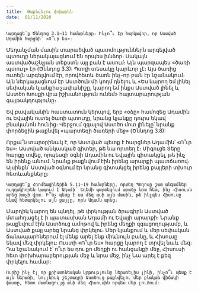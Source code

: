 ```yaml
---
title:  Թաքնվելու փոխարեն
date:  01/11/2020
---
```


`Կարդացե՛ք Ծննդոց 3.1–11 համարները։ Ինչո՞ւ էր հարկավոր, որ Աստված Ադամին հարցնի՝ «Ո՞ւր ես»։`

Մեղանչման մասին տարածված պատմություններն արգելված պտուղը ներակայացնում են որպես խնձոր։ Սակայն աստվածաշնչյան տեքստն այլ բան է ասում։ Այն պարզապես «ծառի պտուղ» էր (Ծննդոց 3.3): Պտղի տեսակը կարևոր չէ։ Այս ծառից ուտելն արգելվում էր, որովհետև ծառն ինչ-որ բան էր նշանակում։ Այն ներկայացնում էր Աստծուն մի կողմ դնելու և «Ես կարող եմ լինել սեփական կյանքիս չափանիշը, կարող եմ ինքս Աստված լինել և Աստծո Խոսքի վրա իշխանություն ունեմ» հայտարարության գայթակղությունը։

Եվ բավականին հաստատուն կերպով, երբ «օձը» համոզեց Ադամին ու Եվային ուտել ծառի պտուղը, նրանց կյանքը դուրս եկավ բնականոն հունից։ Վերջում զգալով Աստծո մոտ լինելը՝ նրանք փորձեցին թաքնվել «պարտեզի ծառերի մեջ» (Ծննդոց 3.8):

Որքա՜ն տարօրինակ է, որ Աստված պետք է հարցներ Ադամին՝ «Ո՞ւր ես»։ Աստված անկասկած գիտեր, թե նա որտեղ է։ Միգուցե Տերը հարցը տվեց, որպեսզի օգնի Ադամին ու Եվային գիտակցել, թե ինչ են իրենք անում. նրանք թաքնվում էին իրենց արարքի պատճառով։ Այսինքն՝ Աստված օգնում էր նրանց գիտակցել իրենց քայլերի տխուր հետևանքները։

`Կարդացե՛ք Հռոմեացիներին 5.11–19 համարները, որտեղ Պողոսը շատ անգամներ ուղղակիորեն կապում է Ադամի՝ Եդեմի պարտեզում արածը նրա հետ, ինչ Հիսուսն արեց խաչի վրա։ Ի՞նչ պետք է սա մեզ ասի այն մասին, թե ինչպես Հիսուսը եկավ հետարկելու այն քայլը, որն Ադամն արեց։`

Մարդիկ կարող են պնդել, թե փրկության ծրագիրն Աստված մտահղացել է ի պատասխան Ադամի ու Եվայի արարքի։ Նրանք թաքնվում էին Աստծուց ամոթով և իրենց մեղքի զգացողությամբ, և Աստված քայլ արեց նրանց փրկելու։ Մեր կյանքում և մեր սեփական ճանապարհներում էլ մենք արել ենք միևնույն բանը, և Հիսուսը եկավ մեզ փրկելու։ Ուստի «Ո՞ւր ես» հարցը կարող է տրվել նաև մեզ։ Դա նշանակում է՝ ո՞ւր ես դու քո մեղքի ու հանցանքի մեջ, Հիսուսի հետ փոխհարաբերության մեջ և նրա մեջ, ինչ Նա արել է քեզ փրկելու համար։

`Ուրիշ ինչ էլ որ քրիստոնեական կրթությունը ներառելիս լինի, ինչո՞ւ պետք է այն ներառի, նույնիսկ շեշտադրի Աստծուց թաքնվելու մեր բնական վիճակի փաստը, հետո մատնացույց անի մեզ Հիսուսին որպես մեր լուծում։`
